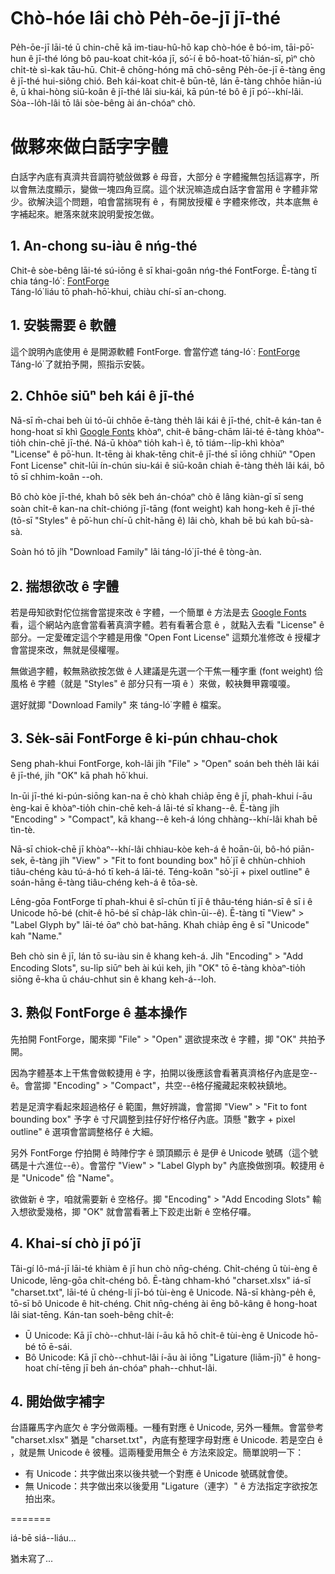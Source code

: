
# Chò-hóe lâi chò Pe̍h-ōe-jī jī-thé
Pe̍h-ōe-jī lāi-té ū chin-chē kā im-tiau-hû-hō kap chò-hóe ê bó-im, tāi-pō͘-hun ê jī-thé lóng bô pau-koat chit-kóa jī, só͘-í ē bô-hoat-tō͘ hián-sī, pìⁿ chò chi̍t-tè sì-kak tāu-hū. Chit-ê chōng-hóng mā chō-sêng Pe̍h-ōe-jī ē-tàng ēng ê jī-thé hui-siông chió. Beh kái-koat chit-ê būn-tê, lán ē-tàng chhōe hiān-iú ê, ū khai-hòng siū-koân ê jī-thé lâi siu-kái, kā pún-té bô ê jī pó͘--khí-lâi. Sòa--lo̍h-lâi tō lâi sòe-bêng ài án-chóaⁿ chò.

# 做夥來做白話字字體
白話字內底有真濟共音調符號敆做夥 ê 母音，大部分 ê 字體攏無包括這寡字，所以會無法度顯示，變做一塊四角豆腐。這个狀況嘛造成白話字會當用 ê 字體非常少。欲解決這个問題，咱會當揣現有 ê ，有開放授權 ê 字體來修改，共本底無 ê 字補起來。紲落來就來說明愛按怎做。

## 1. An-chong su-iàu ê nńg-thé
Chit-ê sòe-bêng lāi-té sú-iōng ê sī khai-goân nńg-thé FontForge. Ē-tàng tī chia táng-ló͘ : [FontForge](https://fontforge.org/en-US/)  
Táng-ló͘ liáu tō phah-hō͘-khui, chiàu chí-sī an-chong.

## 1. 安裝需要 ê 軟體
這个說明內底使用 ê 是開源軟體 FontForge. 會當佇遮 táng-ló͘ : [FontForge](https://fontforge.org/en-US/)  
Táng-ló͘ 了就拍予開，照指示安裝。


## 2. Chhōe siūⁿ beh kái ê jī-thé
Nā-sī m̄-chai beh ùi tó-ūi chhōe ē-tàng the̍h lâi kái ê jī-thé, chi̍t-ê kán-tan ê hong-hoat sī khì [Google Fonts](https://fonts.google.com/) khòaⁿ, chit-ê bāng-chām lāi-té ē-tàng khòaⁿ-tio̍h chin-chē jī-thé. Ná-ū khòaⁿ tio̍h kah-ì ê, tō tiám--li̍p-khì khòaⁿ "License" ê pō͘-hun. It-tēng ài khak-tēng chit-ê jī-thé sī iōng chhiūⁿ "Open Font License" chit-lūi ín-chún siu-kái ê siū-koân chiah ē-tàng the̍h lâi kái, bô tō sī chhim-koân --o͘h.    

Bô chò kòe jī-thé, khah bô se̍k beh án-chóaⁿ chò ê lâng kiàn-gī sī seng soàn chi̍t-ê kan-na chi̍t-chióng jī-tāng (font weight) kah hong-keh ê jī-thé (tō-sī "Styles" ê pō͘-hun chí-ū chi̍t-hāng ê) lâi chò, khah bē bú kah bū-sà-sà.     

Soàn hó tō ji̍h "Download Family" lâi táng-ló͘ jī-thé ê tòng-àn.

## 2. 揣想欲改 ê 字體
若是毋知欲對佗位揣會當提來改 ê 字體，一个簡單 ê 方法是去 [Google Fonts](https://fonts.google.com/) 看，這个網站內底會當看著真濟字體。若有看著合意 ê ，就點入去看 "License" ê 部分。一定愛確定這个字體是用像 "Open Font License" 這類允准修改 ê 授權才會當提來改，無就是侵權喔。   

無做過字體，較無熟欲按怎做 ê 人建議是先選一个干焦一種字重 (font weight) 佮風格 ê 字體（就是 "Styles" ê 部分只有一項 ê ）來做，較袂舞甲霧嗄嗄。    

選好就揤 "Download Family" 來 táng-ló͘ 字體 ê 檔案。


## 3. Se̍k-sāi FontForge ê ki-pún chhau-chok
Seng phah-khui FontForge, koh-lâi ji̍h "File" > "Open" soán beh the̍h lâi kái ê jī-thé, ji̍h "OK" kā phah hō͘ khui.    

In-ūi jī-thé ki-pún-siōng kan-na ē chò khah chia̍p ēng ê jī, phah-khui í-āu èng-kai ē khòaⁿ-tio̍h chin-chē keh-á lāi-té sī khang--ê. Ē-tàng ji̍h "Encoding" > "Compact", kā khang--ê keh-á lóng chhàng--khí-lâi khah bē tìn-tè.  

Nā-sī chiok-chē jī khòaⁿ--khí-lâi chhiau-kòe keh-á ê hoān-ûi, bô-hó piān-sek, ē-tàng ji̍h "View" > "Fit to font bounding box" hō͘ jī ê chhùn-chhioh tiâu-chéng kàu tú-á-hó tī keh-á lāi-té. Téng-koân "sò͘-jī + pixel outline" ê soán-hāng ē-tàng tiâu-chéng keh-á ê tōa-sè.  

Lēng-gōa FontForge tī phah-khui ê sî-chūn tī jī ê thâu-téng hián-sī ê sī i ê Unicode hō-bé (chit-ê hō-bé sī cha̍p-la̍k chìn-ūi--ê). Ē-tàng tī "View" > "Label Glyph by" lāi-té ōaⁿ chò bat-hāng. Khah chia̍p ēng ê sī "Unicode" kah "Name."  

Beh chò sin ê jī, lán tō su-iàu sin ê khang keh-á. Ji̍h "Encoding" > "Add Encoding Slots", su-li̍p siūⁿ beh ài kúi keh, ji̍h "OK" tō ē-tàng khòaⁿ-tio̍h siōng ē-kha ū cháu-chhut sin ê khang keh-á--lo͘h.

## 3. 熟似 FontForge ê 基本操作
先拍開 FontForge，閣來揤 "File" > "Open" 選欲提來改 ê 字體，揤 "OK" 共拍予開。

因為字體基本上干焦會做較捷用 ê 字，拍開以後應該會看著真濟格仔內底是空--ê。會當揤 "Encoding" > "Compact"，共空--ê格仔攏藏起來較袂鎮地。

若是足濟字看起來超過格仔 ê 範圍，無好辨識，會當揤 "View" > "Fit to font bounding box" 予字 ê 寸尺調整到拄仔好佇格仔內底。頂懸 "數字 + pixel outline" ê 選項會當調整格仔 ê 大細。

另外 FontForge 佇拍開 ê 時陣佇字 ê 頭頂顯示 ê 是伊 ê Unicode 號碼（這个號碼是十六進位--ê）。會當佇 "View" > "Label Glyph by" 內底換做捌項。較捷用 ê 是 "Unicode" 佮 "Name"。

欲做新 ê 字，咱就需要新 ê 空格仔。揤 "Encoding" > "Add Encoding Slots" 輸入想欲愛幾格，揤 "OK" 就會當看著上下跤走出新 ê 空格仔囉。


## 4. Khai-sí chò jī pó͘ jī
Tâi-gí lô-má-jī lāi-té khiàm ê jī hun chò nn̄g-chéng. Chi̍t-chéng ū tùi-èng ê Unicode, lēng-gōa chi̍t-chéng bô. Ē-tàng chham-khó "charset.xlsx" iá-sī "charset.txt", lāi-té ū chéng-lí jī-bó tùi-èng ê Unicode. Nā-sī khàng-pe̍h ê, tō-sī bô Unicode ê hit-chéng. Chit nn̄g-chéng ài ēng bô-kâng ê hong-hoat lâi siat-tēng. Kán-tan soeh-bêng chi̍t-ê:

* Ū Unicode: Kā jī chò--chhut-lâi í-āu kā hō chi̍t-ê tùi-èng ê Unicode hō-bé tō ē-sái.
* Bô Unicode: Kā jī chò--chhut-lâi í-āu ài iōng "Ligature (liām-jī)" ê hong-hoat chí-tēng jī beh án-chóaⁿ phah--chhut-lâi.


## 4. 開始做字補字

台語羅馬字內底欠 ê 字分做兩種。一種有對應 ê Unicode, 另外一種無。會當參考 "charset.xlsx" 猶是 "charset.txt"，內底有整理字母對應 ê Unicode. 若是空白 ê ，就是無 Unicode ê 彼種。這兩種愛用無仝 ê 方法來設定。簡單說明一下：

* 有 Unicode：共字做出來以後共號一个對應 ê Unicode 號碼就會使。
* 無 Unicode：共字做出來以後愛用 "Ligature（連字）" ê 方法指定字欲按怎拍出來。 


=======

iá-bē siá--liáu...    

猶未寫了...
